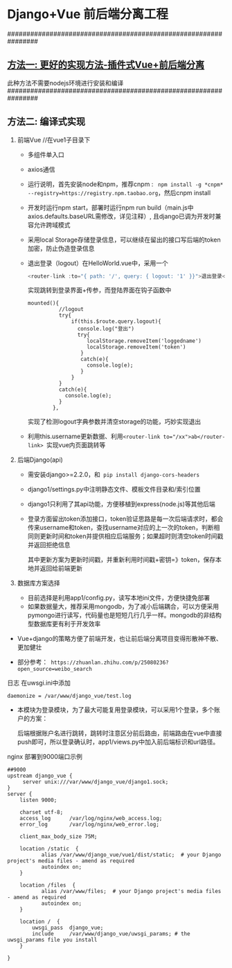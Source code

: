 # Django+Vue 前后端分离工程

################################################################
## [方法一: 更好的实现方法-插件式Vue+前后端分离](https://github.com/ywz978020607/History/tree/master/web%E7%9B%B8%E5%85%B3%20(python%E5%85%A8%E6%A0%88%E7%B3%BB%E5%88%97)/web%E5%A4%87%E4%BB%BD/django%E5%A4%87%E4%BB%BD/django-vue-plugin-bootstrap-jqhttp_axios)
此种方法不需要nodejs环境进行安装和编译
################################################################
## 方法二: 编译式实现
1. 前端Vue //在vue1子目录下

   - 多组件单入口

   - axios通信

   - 运行说明，首先安装node和npm，推荐cnpm :  ` npm install -g *cnpm* --registry=https://registry.npm.taobao.org`，然后cnpm install

   - 开发时运行npm start，部署时运行npm run build（main.js中axios.defaults.baseURL需修改，详见注释）, 且django已调为开发时兼容允许跨域模式

   - 采用local Storage存储登录信息，可以继续在留出的接口写后端的token加密，防止伪造登录信息

   - 退出登录（logout）在HelloWorld.vue中，采用一个

     ```javascript
     <router-link :to="{ path: '/', query: { logout: '1' }}">退出登录</router-link>
     ```

     实现跳转到登录界面+传参，而登陆界面在钩子函数中

     ```
     mounted(){
               //logout
               try{
                   if(this.$route.query.logout){
                     console.log("登出")
                     try{
                        localStorage.removeItem('loggedname')
                        localStorage.removeItem('token')
                      }
                      catch(e){
                        console.log(e);
                      }
                   }
               }
               catch(e){
                 console.log(e);
               }
             },
     ```

     实现了检测logout字典参数并清空storage的功能，巧妙实现退出

   - 利用this.username更新数据、利用`<router-link to="/xx">ab</router-link> `实现vue内页面跳转等

2. 后端Django(api) 

   - 需安装django>=2.2.0，和` pip install django-cors-headers`

   - django1/settings.py中注明静态文件、模板文件目录和/索引位置

   - django1只利用了其api功能，方便移植到express(node.js)等其他后端

   - 登录方面留出token添加接口，token验证思路是每一次后端请求时，都会传来username和token，查找username对应的上一次的token，判断相同则更新时间和token并提供相应后端服务；如果超时则清空token时间戳并返回拒绝信息

     其中更新方案为更新时间戳，并重新利用时间戳+密钥=》token，保存本地并返回给前端更新

3. 数据库方案选择

   - 目前选择是利用app1/config.py，读写本地ini文件，方便快捷免部署
   - 如果数据量大，推荐采用mongodb，为了减小后端耦合，可以方便采用pymongo进行读写，代码量也是短短几行几乎一样。mongodb的非结构型数据库更有利于开发效率



- Vue+django的策略方便了前端开发，也让前后端分离项目变得形散神不散、更加健壮

- 部分参考：` https://zhuanlan.zhihu.com/p/25080236?open_source=weibo_search`



日志 在uwsgi.ini中添加

`daemonize = /var/www/django_vue/test.log`



- 本模块为登录模块，为了最大可能复用登录模块，可以采用1个登录，多个账户的方案：

  后端根据账户名进行跳转，跳转时注意区分前后路由，前端路由在vue中直接push即可，所以登录确认时，app1/views.py中加入前后端标识和url路径。

  





nginx 部署到9000端口示例

```
##9000
upstream django_vue {
     server unix:///var/www/django_vue/django1.sock;
}
server {
	listen 9000;

    charset utf-8;
    access_log      /var/log/nginx/web_access.log;
    error_log       /var/log/nginx/web_error.log;
    
    client_max_body_size 75M;
    
    location /static  {
           alias /var/www/django_vue/vue1/dist/static;  # your Django project's media files - amend as required
           autoindex on;
    }
    
    location /files  {
           alias /var/www/files;  # your Django project's media files - amend as required
           autoindex on;
    }
    
    location /  {
        uwsgi_pass  django_vue;
        include     /var/www/django_vue/uwsgi_params; # the uwsgi_params file you install
    }

}
```




